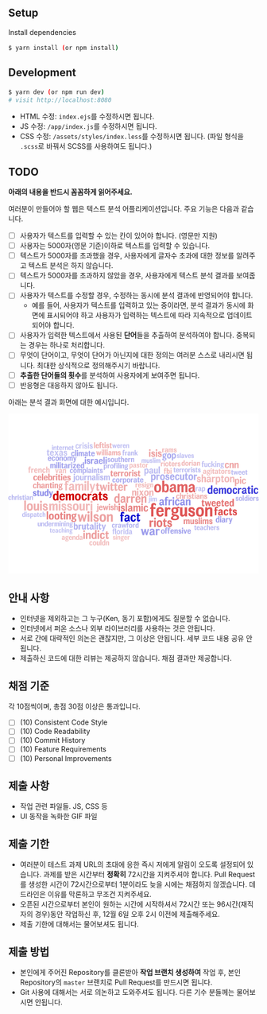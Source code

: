 ## Setup

Install dependencies

```sh
$ yarn install (or npm install)
```

## Development

```sh
$ yarn dev (or npm run dev)
# visit http://localhost:8080
```

- HTML 수정: `index.ejs`를 수정하시면 됩니다.
- JS 수정: `/app/index.js`를 수정하시면 됩니다.
- CSS 수정: `/assets/styles/index.less`를 수정하시면 됩니다. (파일 형식을 `.scss`로 바꿔서 SCSS를 사용하여도 됩니다.)

## TODO

**아래의 내용을 반드시 꼼꼼하게 읽어주세요.**

여러분이 만들어야 할 웹은 텍스트 분석 어플리케이션입니다. 주요 기능은 다음과 같습니다.

- [ ] 사용자가 텍스트를 입력할 수 있는 칸이 있어야 합니다. (영문만 지원)
- [ ] 사용자는 5000자(영문 기준)이하로 텍스트를 입력할 수 있습니다.
- [ ] 텍스트가 5000자를 초과했을 경우, 사용자에게 글자수 초과에 대한 정보를 알려주고 텍스트 분석은 하지 않습니다.
- [ ] 텍스트가 5000자를 초과하지 않았을 경우, 사용자에게 텍스트 분석 결과를 보여줍니다.
- [ ] 사용자가 텍스트를 수정할 경우, 수정하는 동시에 분석 결과에 반영되어야 합니다.
    - 예를 들어, 사용자가 텍스트를 입력하고 있는 중이라면, 분석 결과가 동시에 화면에 표시되어야 하고 사용자가 입력하는 텍스트에 따라 지속적으로 업데이트 되어야 합니다.
- [ ] 사용자가 입력한 텍스트에서 사용된 **단어**들을 추출하여 분석하여야 합니다. 중복되는 경우는 하나로 처리합니다.
- [ ] 무엇이 단어이고, 무엇이 단어가 아닌지에 대한 정의는 여러분 스스로 내리시면 됩니다. 최대한 상식적으로 정의해주시기 바랍니다.
- [ ] **추출한 단어들의 횟수**를 분석하여 사용자에게 보여주면 됩니다.
- [ ] 반응형은 대응하지 않아도 됩니다.

아래는 분석 결과 화면에 대한 예시입니다.

![Graphical Analysis](/sample_words_analysis.png)

## 안내 사항

- 인터넷을 제외하고는 그 누구(Ken, 동기 포함)에게도 질문할 수 없습니다.
- 인터넷에서 퍼온 소스나 외부 라이브러리를 사용하는 것은 안됩니다.
- 서로 간에 대략적인 의논은 괜찮지만, 그 이상은 안됩니다. 세부 코드 내용 공유 안됩니다.
- 제출하신 코드에 대한 리뷰는 제공하지 않습니다. 채점 결과만 제공합니다.

## 채점 기준

각 10점씩이며, 총점 30점 이상은 통과입니다.

- [ ] (10) Consistent Code Style
- [ ] (10) Code Readability
- [ ] (10) Commit History
- [ ] (10) Feature Requirements
- [ ] (10) Personal Improvements

## 제출 사항

- 작업 관련 파일들. JS, CSS 등
- UI 동작을 녹화한 GIF 파일

## 제출 기한

- 여러분이 테스트 과제 URL의 초대에 응한 즉시 저에게 알림이 오도록 설정되어 있습니다. 과제를 받은 시간부터 **정확히** 72시간을 지켜주셔야 합니다. Pull Request를 생성한 시간이 72시간으로부터 1분이라도 늦을 시에는 채점하지 않겠습니다. 데드라인은 이유를 막론하고 무조건 지켜주세요.
- 오픈된 시간으로부터 본인이 원하는 시간에 시작하셔서 72시간 또는 96시간(재직자의 경우)동안 작업하신 후, 12월 6일 오후 2시 이전에 제출해주세요.
- 제출 기한에 대해서는 물어보셔도 됩니다.

## 제출 방법

- 본인에게 주어진 Repository를 클론받아 **작업 브랜치 생성하여** 작업 후, 본인 Repository의 `master` 브랜치로 Pull Request를 만드시면 됩니다.
- Git 사용에 대해서는 서로 의논하고 도와주셔도 됩니다. 다른 기수 분들께는 물어보시면 안됩니다.
